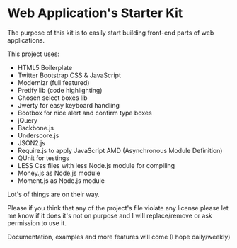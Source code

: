 Web Application's Starter Kit
=============================

The purpose of this kit is to easily start building front-end parts of web applications.

This project uses:

* HTML5 Boilerplate
* Twitter Bootstrap CSS & JavaScript
* Modernizr (full featured)
* Pretify lib (code highlighting)
* Chosen select boxes lib
* Jwerty for easy keyboard handling
* Bootbox for nice alert and confirm type boxes
* jQuery
* Backbone.js
* Underscore.js
* JSON2.js
* Require.js to apply JavaScript AMD (Asynchronous Module Definition)
* QUnit for testings
* LESS Css files with less Node.js module for compiling
* Money.js as Node.js module
* Moment.js as Node.js module


Lot's of things are on their way.

Please if you think that any of the project's file violate any license please let me know if it does it's not on purpose and I will replace/remove or ask permission to use it.


Documentation, examples and more features will come (I hope daily/weekly)